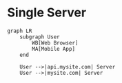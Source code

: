 # Single Server

```mermaid
graph LR
    subgraph User
        WB[Web Browser]
        MA[Mobile App]
    end

    User -->|api.mysite.com| Server
    User -->|mysite.com| Server
```